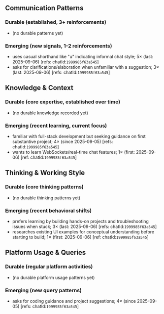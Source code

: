 ## Communication Patterns
### Durable (established, 3+ reinforcements)
- (no durable patterns yet)

### Emerging (new signals, 1-2 reinforcements)
- uses casual shorthand like "u" indicating informal chat style; 5× (last: 2025-09-06) [refs: chatId:`1999985f63a545`]
- asks for clarifications/elaboration when unfamiliar with a suggestion; 3× (last: 2025-09-06) [refs: chatId:`1999985f63a545`]

## Knowledge & Context
### Durable (core expertise, established over time)
- (no durable knowledge recorded yet)

### Emerging (recent learning, current focus)
- familiar with full-stack development but seeking guidance on first substantive project; 4× (since 2025-09-05) [refs: chatId:`1999985f63a545`]
- wants to learn WebSockets/real-time chat features; 1× (first: 2025-09-06) [ref: chatId:`1999985f63a545`]

## Thinking & Working Style
### Durable (core thinking patterns)
- (no durable thinking patterns yet)

### Emerging (recent behavioral shifts)
- prefers learning by building hands-on projects and troubleshooting issues when stuck; 3× (last: 2025-09-06) [refs: chatId:`1999985f63a545`]
- researches existing UI examples for conceptual understanding before starting to build; 1× (first: 2025-09-06) [ref: chatId:`1999985f63a545`]

## Platform Usage & Queries
### Durable (regular platform activities)
- (no durable platform usage patterns yet)

### Emerging (new query patterns)
- asks for coding guidance and project suggestions; 4× (since 2025-09-05) [refs: chatId:`1999985f63a545`]
